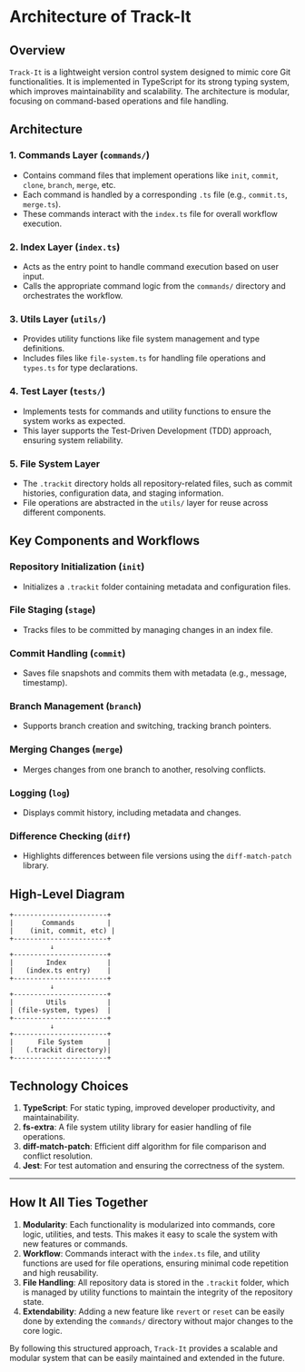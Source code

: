 # Architecture of Track-It

## Overview

`Track-It` is a lightweight version control system designed to mimic core Git
functionalities. It is implemented in TypeScript for its strong typing system,
which improves maintainability and scalability. The architecture is modular,
focusing on command-based operations and file handling.

## Architecture

### 1. **Commands Layer (`commands/`)**

- Contains command files that implement operations like `init`, `commit`,
  `clone`, `branch`, `merge`, etc.
- Each command is handled by a corresponding `.ts` file (e.g., `commit.ts`,
  `merge.ts`).
- These commands interact with the `index.ts` file for overall workflow
  execution.

### 2. **Index Layer (`index.ts`)**

- Acts as the entry point to handle command execution based on user input.
- Calls the appropriate command logic from the `commands/` directory and
  orchestrates the workflow.

### 3. **Utils Layer (`utils/`)**

- Provides utility functions like file system management and type definitions.
- Includes files like `file-system.ts` for handling file operations and
  `types.ts` for type declarations.

### 4. **Test Layer (`tests/`)**

- Implements tests for commands and utility functions to ensure the system works
  as expected.
- This layer supports the Test-Driven Development (TDD) approach, ensuring
  system reliability.

### 5. **File System Layer**

- The `.trackit` directory holds all repository-related files, such as commit
  histories, configuration data, and staging information.
- File operations are abstracted in the `utils/` layer for reuse across
  different components.

## Key Components and Workflows

### **Repository Initialization (`init`)**

- Initializes a `.trackit` folder containing metadata and configuration files.

### **File Staging (`stage`)**

- Tracks files to be committed by managing changes in an index file.

### **Commit Handling (`commit`)**

- Saves file snapshots and commits them with metadata (e.g., message,
  timestamp).

### **Branch Management (`branch`)**

- Supports branch creation and switching, tracking branch pointers.

### **Merging Changes (`merge`)**

- Merges changes from one branch to another, resolving conflicts.

### **Logging (`log`)**

- Displays commit history, including metadata and changes.

### **Difference Checking (`diff`)**

- Highlights differences between file versions using the `diff-match-patch`
  library.

## High-Level Diagram

```
+-----------------------+
|       Commands        |
|    (init, commit, etc) |
+-----------------------+
          ↓
+-----------------------+
|        Index          |
|   (index.ts entry)    |
+-----------------------+
          ↓
+-----------------------+
|        Utils          |
| (file-system, types)  |
+-----------------------+
          ↓
+-----------------------+
|      File System      |
|   (.trackit directory)|
+-----------------------+
```

## Technology Choices

1. **TypeScript**: For static typing, improved developer productivity, and
   maintainability.
2. **fs-extra**: A file system utility library for easier handling of file
   operations.
3. **diff-match-patch**: Efficient diff algorithm for file comparison and
   conflict resolution.
4. **Jest**: For test automation and ensuring the correctness of the system.

---

## How It All Ties Together

1. **Modularity**: Each functionality is modularized into commands, core logic,
   utilities, and tests. This makes it easy to scale the system with new
   features or commands.
2. **Workflow**: Commands interact with the `index.ts` file, and utility
   functions are used for file operations, ensuring minimal code repetition and
   high reusability.
3. **File Handling**: All repository data is stored in the `.trackit` folder,
   which is managed by utility functions to maintain the integrity of the
   repository state.
4. **Extendability**: Adding a new feature like `revert` or `reset` can be
   easily done by extending the `commands/` directory without major changes to
   the core logic.

By following this structured approach, `Track-It` provides a scalable and
modular system that can be easily maintained and extended in the future.

